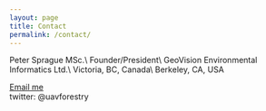```yaml
---
layout: page
title: Contact
permalink: /contact/
---
```


Peter Sprague MSc.\\
Founder/President\\
GeoVision Environmental Informatics Ltd.\\
Victoria, BC, Canada\\
Berkeley, CA, USA

<a href="mailto:{{'peter.sprague@geovisionenvironmental.com' | encode_email}}" title="Email me">Email me</a><br>
twitter: @uavforestry

